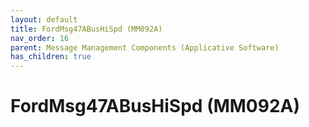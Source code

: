 ```yaml
---
layout: default
title: FordMsg47ABusHiSpd (MM092A)
nav_order: 16
parent: Message Management Components (Applicative Software)
has_children: true
---
```

# FordMsg47ABusHiSpd (MM092A)
